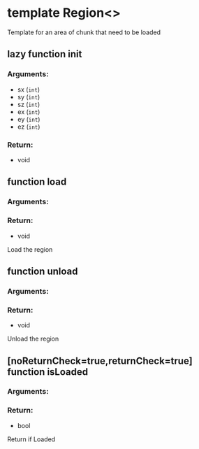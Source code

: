 # template Region<>
Template for an area of chunk that need to be loaded

## lazy function init
### Arguments:
- sx (`int`)
- sy (`int`)
- sz (`int`)
- ex (`int`)
- ey (`int`)
- ez (`int`)
### Return:
- void




## function load
### Arguments:

### Return:
- void


Load the region

## function unload
### Arguments:

### Return:
- void


Unload the region

## [noReturnCheck=true,__returnCheck__=true] function isLoaded
### Arguments:

### Return:
- bool


Return if Loaded




